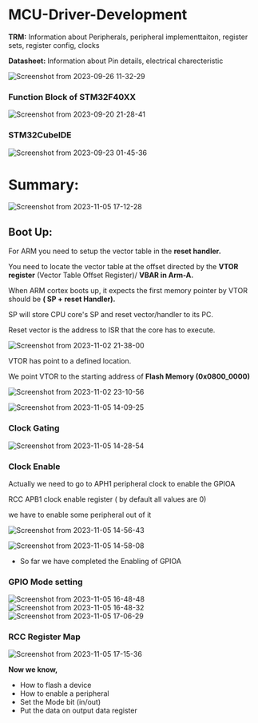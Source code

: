 # MCU-Driver-Development




**TRM:** Information about Peripherals, peripheral implementtaiton, register sets, register config, clocks

**Datasheet:** Information about Pin details, electrical charecteristic

![Screenshot from 2023-09-26 11-32-29](https://github.com/PranabNandy/MCU-Driver-Development/assets/80820274/ee2dc599-4d9d-4584-a7cf-77f843c5e6b5)

### Function Block of STM32F40XX
![Screenshot from 2023-09-20 21-28-41](https://github.com/PranabNandy/MCU-Driver-Development/assets/80820274/8e110e28-376f-41fd-91a4-ee0afdfcbf5d)

### STM32CubeIDE

![Screenshot from 2023-09-23 01-45-36](https://github.com/PranabNandy/MCU-Driver-Development/assets/80820274/4a7fd8b9-c27b-4779-8358-0ca5f457258f)


# Summary:
![Screenshot from 2023-11-05 17-12-28](https://github.com/PranabNandy/MCU-Driver-Development/assets/34576104/bf68678c-43da-4af8-b61b-eebf8e67dc79)


## Boot Up:
For ARM you need to setup the vector table in the **reset handler.**

You need to locate the vector table at the offset directed by the **VTOR register** (Vector Table Offset Register)/ **VBAR in Arm-A.**

When ARM cortex boots up, it expects the first memory pointer by VTOR should be **( SP + reset Handler).**

SP will store CPU core's SP and reset vector/handler to its PC.

Reset vector is the address to ISR that the core has to execute.



![Screenshot from 2023-11-02 21-38-00](https://github.com/PranabNandy/MCU-Driver-Development/assets/34576104/0eef13a0-b309-40fb-9df8-21dd6bd19915)


VTOR has point to a defined location.


We point VTOR to the starting address of **Flash Memory (0x0800_0000)**

![Screenshot from 2023-11-02 23-10-56](https://github.com/PranabNandy/MCU-Driver-Development/assets/34576104/5705d8c7-a48f-4496-b59d-9b4697568448)


![Screenshot from 2023-11-05 14-09-25](https://github.com/PranabNandy/MCU-Driver-Development/assets/34576104/967f899e-5c54-45fd-aee4-e894f30f6db1)

### Clock Gating

![Screenshot from 2023-11-05 14-28-54](https://github.com/PranabNandy/MCU-Driver-Development/assets/34576104/e8408f46-2cea-4c89-abee-fedd36c36119)


### Clock Enable
Actually we need to go to APH1 peripheral clock to enable the GPIOA

RCC APB1 clock enable register ( by default all values are 0)

we have to enable some peripheral out of it

![Screenshot from 2023-11-05 14-56-43](https://github.com/PranabNandy/MCU-Driver-Development/assets/34576104/b829e7e5-78ed-4dbd-86b6-c2fdd7f25084)

![Screenshot from 2023-11-05 14-58-08](https://github.com/PranabNandy/MCU-Driver-Development/assets/34576104/c398b855-9d23-4236-aae1-38dbb44a2953)

- So far we have completed the Enabling of GPIOA

### GPIO Mode setting 
![Screenshot from 2023-11-05 16-48-48](https://github.com/PranabNandy/MCU-Driver-Development/assets/34576104/6c21c097-12b6-4917-a810-f2adaef60b44)
![Screenshot from 2023-11-05 16-48-32](https://github.com/PranabNandy/MCU-Driver-Development/assets/34576104/c7628db2-3686-4c8a-a150-54d0a9812877)
![Screenshot from 2023-11-05 17-06-29](https://github.com/PranabNandy/MCU-Driver-Development/assets/34576104/61939568-5ff3-4c65-a788-e4801f001c6e)

### RCC Register Map
![Screenshot from 2023-11-05 17-15-36](https://github.com/PranabNandy/MCU-Driver-Development/assets/34576104/f12387a3-22df-4fd0-b0c8-d662576ce189)

**Now we know,**
-  How to flash a device
-  How to enable a peripheral
-  Set the Mode bit (in/out)
-  Put the data on output data register
